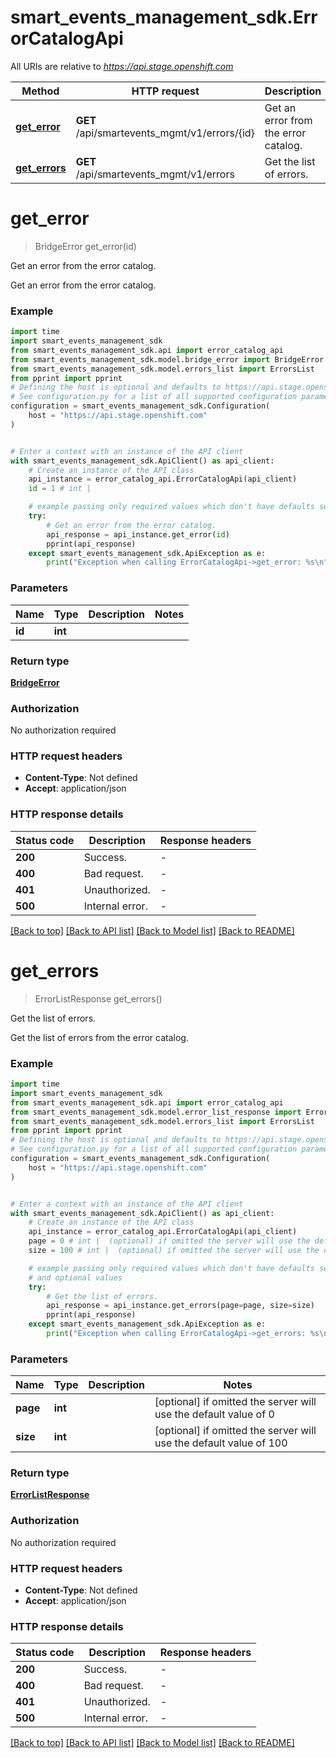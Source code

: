 # smart_events_management_sdk.ErrorCatalogApi

All URIs are relative to *https://api.stage.openshift.com*

Method | HTTP request | Description
------------- | ------------- | -------------
[**get_error**](ErrorCatalogApi.md#get_error) | **GET** /api/smartevents_mgmt/v1/errors/{id} | Get an error from the error catalog.
[**get_errors**](ErrorCatalogApi.md#get_errors) | **GET** /api/smartevents_mgmt/v1/errors | Get the list of errors.


# **get_error**
> BridgeError get_error(id)

Get an error from the error catalog.

Get an error from the error catalog.

### Example


```python
import time
import smart_events_management_sdk
from smart_events_management_sdk.api import error_catalog_api
from smart_events_management_sdk.model.bridge_error import BridgeError
from smart_events_management_sdk.model.errors_list import ErrorsList
from pprint import pprint
# Defining the host is optional and defaults to https://api.stage.openshift.com
# See configuration.py for a list of all supported configuration parameters.
configuration = smart_events_management_sdk.Configuration(
    host = "https://api.stage.openshift.com"
)


# Enter a context with an instance of the API client
with smart_events_management_sdk.ApiClient() as api_client:
    # Create an instance of the API class
    api_instance = error_catalog_api.ErrorCatalogApi(api_client)
    id = 1 # int | 

    # example passing only required values which don't have defaults set
    try:
        # Get an error from the error catalog.
        api_response = api_instance.get_error(id)
        pprint(api_response)
    except smart_events_management_sdk.ApiException as e:
        print("Exception when calling ErrorCatalogApi->get_error: %s\n" % e)
```


### Parameters

Name | Type | Description  | Notes
------------- | ------------- | ------------- | -------------
 **id** | **int**|  |

### Return type

[**BridgeError**](BridgeError.md)

### Authorization

No authorization required

### HTTP request headers

 - **Content-Type**: Not defined
 - **Accept**: application/json


### HTTP response details

| Status code | Description | Response headers |
|-------------|-------------|------------------|
**200** | Success. |  -  |
**400** | Bad request. |  -  |
**401** | Unauthorized. |  -  |
**500** | Internal error. |  -  |

[[Back to top]](#) [[Back to API list]](../README.md#documentation-for-api-endpoints) [[Back to Model list]](../README.md#documentation-for-models) [[Back to README]](../README.md)

# **get_errors**
> ErrorListResponse get_errors()

Get the list of errors.

Get the list of errors from the error catalog.

### Example


```python
import time
import smart_events_management_sdk
from smart_events_management_sdk.api import error_catalog_api
from smart_events_management_sdk.model.error_list_response import ErrorListResponse
from smart_events_management_sdk.model.errors_list import ErrorsList
from pprint import pprint
# Defining the host is optional and defaults to https://api.stage.openshift.com
# See configuration.py for a list of all supported configuration parameters.
configuration = smart_events_management_sdk.Configuration(
    host = "https://api.stage.openshift.com"
)


# Enter a context with an instance of the API client
with smart_events_management_sdk.ApiClient() as api_client:
    # Create an instance of the API class
    api_instance = error_catalog_api.ErrorCatalogApi(api_client)
    page = 0 # int |  (optional) if omitted the server will use the default value of 0
    size = 100 # int |  (optional) if omitted the server will use the default value of 100

    # example passing only required values which don't have defaults set
    # and optional values
    try:
        # Get the list of errors.
        api_response = api_instance.get_errors(page=page, size=size)
        pprint(api_response)
    except smart_events_management_sdk.ApiException as e:
        print("Exception when calling ErrorCatalogApi->get_errors: %s\n" % e)
```


### Parameters

Name | Type | Description  | Notes
------------- | ------------- | ------------- | -------------
 **page** | **int**|  | [optional] if omitted the server will use the default value of 0
 **size** | **int**|  | [optional] if omitted the server will use the default value of 100

### Return type

[**ErrorListResponse**](ErrorListResponse.md)

### Authorization

No authorization required

### HTTP request headers

 - **Content-Type**: Not defined
 - **Accept**: application/json


### HTTP response details

| Status code | Description | Response headers |
|-------------|-------------|------------------|
**200** | Success. |  -  |
**400** | Bad request. |  -  |
**401** | Unauthorized. |  -  |
**500** | Internal error. |  -  |

[[Back to top]](#) [[Back to API list]](../README.md#documentation-for-api-endpoints) [[Back to Model list]](../README.md#documentation-for-models) [[Back to README]](../README.md)

